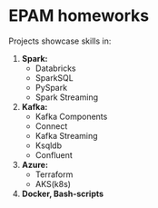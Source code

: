 # EPAM homeworks

Projects showcase skills in:
1. **Spark:**
    - Databricks
    - SparkSQL
    - PySpark
    - Spark Streaming
2. **Kafka:**
    - Kafka Components
    - Connect
    - Kafka Streaming
    - Ksqldb
    - Confluent
3. **Azure:**
    - Terraform 
    - AKS(k8s)
4. **Docker, Bash-scripts**